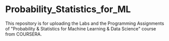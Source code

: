 # Probability_Statistics_for_ML
This repository is for uploading the Labs and the Programming Assignments of "Probability &amp; Statistics for Machine Learning &amp; Data Science" course from COURSERA.
